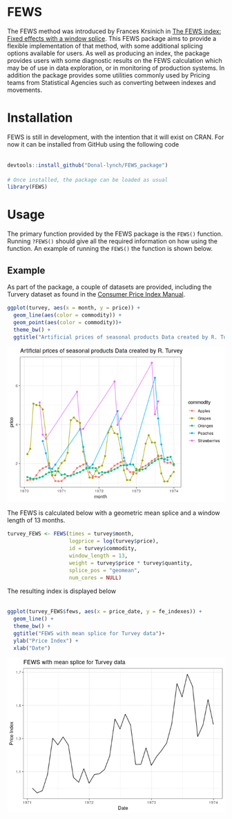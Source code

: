 <!-- README.md is generated from README.Rmd. Please edit that file -->
FEWS
====

The FEWS method was introduced by Frances Krsinich in [The FEWS index:
Fixed effects with a window
splice](https://www.researchgate.net/publication/303888203_The_FEWS_index_Fixed_effects_with_a_window_splice).
This FEWS package aims to provide a flexible implementation of that
method, with some additional splicing options available for users. As
well as producing an index, the package provides users with some
diagnostic results on the FEWS calculation which may be of use in data
exploration, or in monitoring of production systems. In addition the
package provides some utilities commonly used by Pricing teams from
Statistical Agencies such as converting between indexes and movements.

Installation
============

FEWS is still in development, with the intention that it will exist on
CRAN. For now it can be installed from GitHub using the following code

``` r

devtools::install_github("Donal-lynch/FEWS_package")

# Once installed, the package can be loaded as usual
library(FEWS)
```

Usage
=====

The primary function provided by the FEWS package is the `FEWS()`
function. Running `?FEWS()` should give all the required information on
how using the function. An example of running the `FEWS()` the function
is shown below.

Example
-------

As part of the package, a couple of datasets are provided, including the
Turvery dataset as found in the [Consumer Price Index
Manual](https://www.ilo.org/wcmsp5/groups/public/---dgreports/---stat/documents/presentation/wcms_331153.pdf).

``` r
ggplot(turvey, aes(x = month, y = price)) + 
  geom_line(aes(color = commodity)) + 
  geom_point(aes(color = commodity))+
  theme_bw() +
  ggtitle("Artificial prices of seasonal products Data created by R. Turvey")
```

![](README-data_viz-1.png)

The FEWS is calculated below with a geometric mean splice and a window
length of 13 months.

``` r
turvey_FEWS <- FEWS(times = turvey$month,
                    logprice = log(turvey$price),
                    id = turvey$commodity,
                    window_length = 13,
                    weight = turvey$price * turvey$quantity,
                    splice_pos = "geomean",
                    num_cores = NULL)
```

The resulting index is displayed below

``` r

ggplot(turvey_FEWS$fews, aes(x = price_date, y = fe_indexes)) + 
  geom_line() + 
  theme_bw() +
  ggtitle("FEWS with mean splice for Turvey data")+
  ylab("Price Index") + 
  xlab("Date")
```

![](README-fews_result-1.png)

